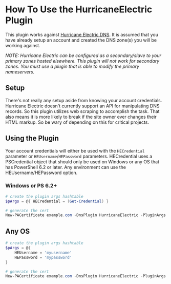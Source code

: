# How To Use the HurricaneElectric Plugin

This plugin works against [Hurricane Electric DNS](https://dns.he.net/). It is assumed that you have already setup an account and created the DNS zone(s) you will be working against.

*NOTE: Hurricane Electric can be configured as a secondary/slave to your primary zones hosted elsewhere. This plugin will not work for secondary zones. You must use a plugin that is able to modify the primary nameservers.*

## Setup

There's not really any setup aside from knowing your account credentials. Hurricane Electric doesn't currently support an API for manipulating DNS records. So this plugin utilizes web scraping to accomplish the task. That also means it is more likely to break if the site owner ever changes their HTML markup. So be wary of depending on this for critical projects.

## Using the Plugin

Your account credentials will either be used with the `HECredential` parameter or `HEUsername`/`HEPassword` parameters. HECredential uses a PSCredential object that should only be used on Windows or any OS that has PowerShell 6.2 or later. Any environment can use the HEUsername/HEPassword option.

### Windows or PS 6.2+

```powershell
# create the plugin args hashtable
$pArgs = @{ HECredential = (Get-Credential) }

# generate the cert
New-PACertificate example.com -DnsPlugin HurricaneElectric -PluginArgs $pArgs
```

## Any OS

```powershell
# create the plugin args hashtable
$pArgs = @{
    HEUsername = 'myusername'
    HEPassword = 'mypassword'
}

# generate the cert
New-PACertificate example.com -DnsPlugin HurricaneElectric -PluginArgs $pArgs
```
